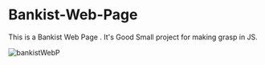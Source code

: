 # Bankist-Web-Page

This is a Bankist Web Page .
It's Good Small project for making grasp in JS. 

![bankistWebP](https://user-images.githubusercontent.com/98875003/193451527-71727f8a-b998-4663-abc0-def9fa1e640f.png)
